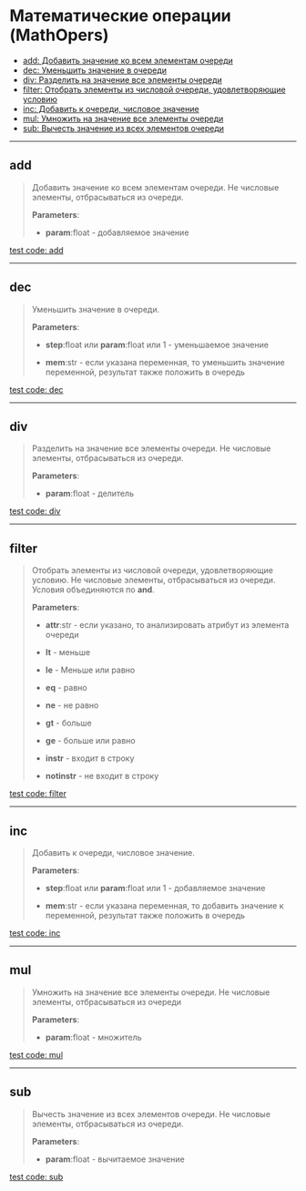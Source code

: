 # Математические операции (MathOpers)

- [add: Добавить значение ко всем элементам очереди](#add)
- [dec: Уменьшить значение в очереди](#dec)
- [div: Разделить на значение все элементы очереди](#div)
- [filter: Отобрать элементы из числовой очереди, удовлетворяющие условию](#filter)
- [inc: Добавить к очереди, числовое значение](#inc)
- [mul: Умножить на значение все элементы очереди](#mul)
- [sub: Вычесть значение из всех элементов очереди](#sub)

---

## **add**

>
> Добавить значение ко всем элементам очереди. Не числовые элементы, отбрасываться из очереди.
>
> **Parameters**:
>
> - **param**:float - добавляемое значение

[test code: add](/tests/main/test_add.py)

---

## **dec**

>
> Уменьшить значение в очереди.
>
> **Parameters**:
>
> - **step**:float или **param**:float или 1 - уменьшаемое значение
>
> - **mem**:str - если указана переменная, то уменьшить значение переменной, результат также положить в очередь

[test code: dec](/tests/main/test_dec.py)

---

## **div**

>
> Разделить на значение все элементы очереди. Не числовые элементы, отбрасываться из очереди.
>
> **Parameters**:
>
> - **param**:float - делитель

[test code: div](/tests/main/test_div.py)

---

## **filter**

>
> Отобрать элементы из числовой очереди, удовлетворяющие условию. Не числовые элементы, отбрасываться из очереди. Условия объединяются по **and**.
>
> **Parameters**:
>
> - **attr**:str - если указано, то анализировать атрибут из элемента очереди
>
> - **lt** - меньше
>
> - **le** - Меньше или равно
>
> - **eq** - равно
>
> - **ne** - не равно
>
> - **gt** - больше
>
> - **ge** - больше или равно
>
> - **instr** - входит в строку
>
> - **notinstr** - не входит в строку

[test code: filter](/tests/main/test_filter.py)

---

## **inc**

>
> Добавить к очереди, числовое значение.
>
> **Parameters**:
>
> - **step**:float или **param**:float или 1 - добавляемое значение
>
> - **mem**:str - если указана переменная, то добавить значение к переменной, результат также положить в очередь

[test code: inc](/tests/main/test_inc.py)

---

## **mul**

>
> Умножить на значение все элементы очереди. Не числовые элементы, отбрасываться из очереди
>
> **Parameters**:
>
> - **param**:float - множитель

[test code: mul](/tests/main/test_mul.py)

---

## **sub**

>
> Вычесть значение из всех элементов очереди. Не числовые элементы, отбрасываться из очереди.
>
> **Parameters**:
>
> - **param**:float - вычитаемое значение

[test code: sub](/tests/main/test_sub.py)
